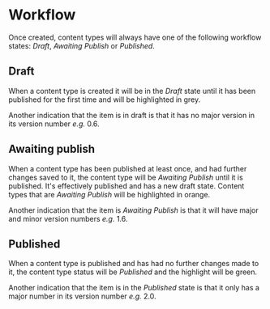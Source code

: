 # Workflow
Once created, content types will always have one of the following workflow states: *Draft*, *Awaiting Publish* or *Published*.

## Draft
When a content type is created it will be in the *Draft* state until it has been published for the first time and will be highlighted in grey.

Another indication that the item is in draft is that it has no major version in its version number *e.g.* 0.6.

## Awaiting publish
When a content type has been published at least once, and had further changes saved to it, the content type will be *Awaiting Publish* until it is published. It's effectively published and has a new draft state. Content types that are *Awaiting Publish* will be highlighted in orange.

Another indication that the item is *Awaiting Publish* is that it will have major and minor version numbers *e.g.* 1.6.

## Published
When a content type is published and has had no further changes made to it, the content type status will be *Published* and the highlight will be green.

Another indication that the item is in the *Published* state is that it only has a major number in its version number *e.g.* 2.0.
